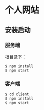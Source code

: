 # 个人网站

## 安装启动

### 服务端

根目录下：
```
$ npm install
$ npm start
```

### 客户端

```
$ cd client
$ npm install
$ npm start
```